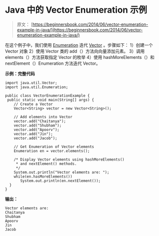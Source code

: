 # Java 中的 Vector Enumeration 示例

> 原文： [https://beginnersbook.com/2014/06/vector-enumeration-example-in-java/](https://beginnersbook.com/2014/06/vector-enumeration-example-in-java/)

在这个例子中，我们使用 [Enumeration](https://docs.oracle.com/javase/7/docs/api/java/util/Enumeration.html) 迭代 [Vector](https://beginnersbook.com/2013/12/vector-in-java/ "Vector in Java") 。步骤如下：
1）创建一个 Vector 对象
2）使用 Vector 类的 add（）方法向向量添加元素。
3）调用 elements（）方法获取指定 Vector 的枚举
4）使用 hashMoreElements（）和 nextElement（）Enumeration 方法迭代 Vector。

**示例：完整代码**

```
import java.util.Vector;
import java.util.Enumeration;

public class VectorEnumerationExample {
 public static void main(String[] args) {
    // Create a Vector 
    Vector<String> vector = new Vector<String>();

    // Add elements into Vector
    vector.add("Chaitanya");
    vector.add("Shubham");
    vector.add("Apoorv");
    vector.add("Jin");
    vector.add("Jacob");

    // Get Enumeration of Vector elements 
    Enumeration en = vector.elements();

    /* Display Vector elements using hashMoreElements()
     * and nextElement() methods. 
     */
    System.out.println("Vector elements are: ");
    while(en.hasMoreElements())
       System.out.println(en.nextElement());
  }
}
```

**输出：**

```
Vector elements are: 
Chaitanya
Shubham
Apoorv
Jin
Jacob
```
